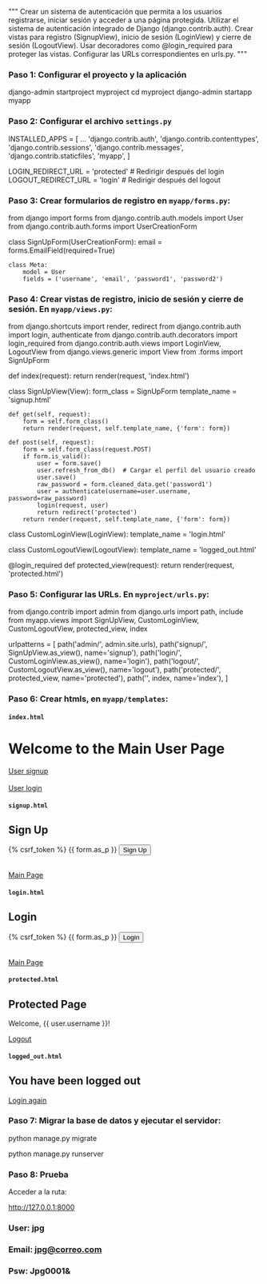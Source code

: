 """
Crear un sistema de autenticación que permita a los usuarios registrarse, iniciar sesión y acceder a una página protegida. Utilizar el sistema de autenticación integrado de Django (django.contrib.auth). Crear vistas para registro (SignupView), inicio de sesión (LoginView) y cierre de sesión (LogoutView). Usar decoradores como @login_required para proteger las vistas. Configurar las URLs correspondientes en urls.py.
"""

### Paso 1: Configurar el proyecto y la aplicación

django-admin startproject myproject
cd myproject
django-admin startapp myapp

### Paso 2: Configurar el archivo `settings.py`

INSTALLED_APPS = [
    ...
    'django.contrib.auth',
    'django.contrib.contenttypes',
    'django.contrib.sessions',
    'django.contrib.messages',
    'django.contrib.staticfiles',
    'myapp', 
]

LOGIN_REDIRECT_URL = 'protected'  # Redirigir después del login
LOGOUT_REDIRECT_URL = 'login'     # Redirigir después del logout

### Paso 3: Crear formularios de registro en `myapp/forms.py`:

from django import forms
from django.contrib.auth.models import User
from django.contrib.auth.forms import UserCreationForm

class SignUpForm(UserCreationForm):
    email = forms.EmailField(required=True)

    class Meta:
        model = User
        fields = ('username', 'email', 'password1', 'password2')

### Paso 4: Crear vistas de registro, inicio de sesión y cierre de sesión. En `myapp/views.py`:

from django.shortcuts import render, redirect
from django.contrib.auth import login, authenticate
from django.contrib.auth.decorators import login_required
from django.contrib.auth.views import LoginView, LogoutView
from django.views.generic import View
from .forms import SignUpForm

def index(request):
    return render(request, 'index.html')

class SignUpView(View):
    form_class = SignUpForm
    template_name = 'signup.html'

    def get(self, request):
        form = self.form_class()
        return render(request, self.template_name, {'form': form})

    def post(self, request):
        form = self.form_class(request.POST)
        if form.is_valid():
            user = form.save()
            user.refresh_from_db()  # Cargar el perfil del usuario creado
            user.save()
            raw_password = form.cleaned_data.get('password1')
            user = authenticate(username=user.username, password=raw_password)
            login(request, user)
            return redirect('protected')
        return render(request, self.template_name, {'form': form})

class CustomLoginView(LoginView):
    template_name = 'login.html'

class CustomLogoutView(LogoutView):
    template_name = 'logged_out.html'

@login_required
def protected_view(request):
    return render(request, 'protected.html')

### Paso 5: Configurar las URLs. En `myproject/urls.py`:

from django.contrib import admin
from django.urls import path, include
from myapp.views import SignUpView, CustomLoginView, CustomLogoutView, protected_view, index

urlpatterns = [
    path('admin/', admin.site.urls),
    path('signup/', SignUpView.as_view(), name='signup'),
    path('login/', CustomLoginView.as_view(), name='login'),
    path('logout/', CustomLogoutView.as_view(), name='logout'),
    path('protected/', protected_view, name='protected'),
    path('', index, name='index'),
]

### Paso 6: Crear htmls, en `myapp/templates`:

#### `index.html`
<!DOCTYPE html>
<html>
<head>
    <title>Main Page</title>
</head>
<body>
    <h1>Welcome to the Main User Page</h1>
    <a href="{% url 'signup' %}">User signup</a>
    <br><br>
    <a href="{% url 'login' %}">User login</a>
</body>
</html>

#### `signup.html`

<!DOCTYPE html>
<html>
<head>
    <title>Sign Up</title>
</head>
<body>
    <h2>Sign Up</h2>
    <form method="post">
        {% csrf_token %}
        {{ form.as_p }}
        <button type="submit">Sign Up</button>
    </form>
    <br>
    <a href="{% url 'index' %}">Main Page</a>
</body>
</html>

#### `login.html`

<!DOCTYPE html>
<html>
<head>
    <title>Login</title>
</head>
<body>
    <h2>Login</h2>
    <form method="post">
        {% csrf_token %}
        {{ form.as_p }}
        <button type="submit">Login</button>
    </form>
    <br>
    <a href="{% url 'index' %}">Main Page</a>
</body>
</html>

#### `protected.html`

<!DOCTYPE html>
<html>
<head>
    <title>Protected Page</title>
</head>
<body>
    <h2>Protected Page</h2>
    <p>Welcome, {{ user.username }}!</p>
    <a href="{% url 'logout' %}">Logout</a>
</body>
</html>

#### `logged_out.html`

<!DOCTYPE html>
<html>
<head>
    <title>Logged Out</title>
</head>
<body>
    <h2>You have been logged out</h2>
    <a href="{% url 'login' %}">Login again</a>
</body>
</html>

### Paso 7: Migrar la base de datos y ejecutar el servidor:

python manage.py migrate

python manage.py runserver

### Paso 8: Prueba

Acceder a la ruta:

http://127.0.0.1:8000

### User: jpg
### Email: jpg@correo.com
### Psw: Jpg0001&